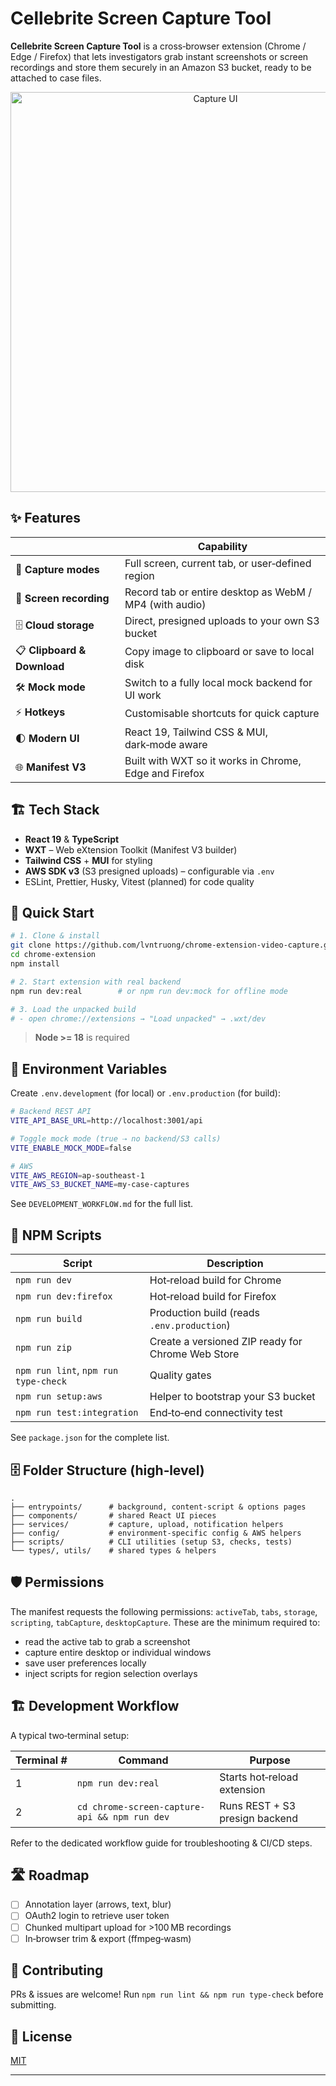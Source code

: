 # Cellebrite Screen Capture Tool

**Cellebrite Screen Capture Tool** is a cross‑browser extension (Chrome / Edge / Firefox) that lets investigators grab instant screenshots or screen recordings and store them securely in an Amazon S3 bucket, ready to be attached to case files.

<p align="center">
  <img src="assets/screenshot-capture-ui.png" alt="Capture UI" width="640">
</p>

## ✨ Features

|                             | Capability                                              |
| --------------------------- | ------------------------------------------------------- |
| 📸 **Capture modes**        | Full screen, current tab, or user‑defined region        |
| 🎥 **Screen recording**     | Record tab or entire desktop as WebM / MP4 (with audio) |
| 🗄 **Cloud storage**        | Direct, presigned uploads to your own S3 bucket         |
| 📋 **Clipboard & Download** | Copy image to clipboard or save to local disk           |
| 🛠 **Mock mode**            | Switch to a fully local mock backend for UI work        |
| ⚡ **Hotkeys**               | Customisable shortcuts for quick capture                |
| 🌓 **Modern UI**            | React 19, Tailwind CSS & MUI, dark‑mode aware           |
| 🌐 **Manifest V3**          | Built with WXT so it works in Chrome, Edge and Firefox  |

## 🏗 Tech Stack

* **React 19** & **TypeScript**
* **WXT** – Web eXtension Toolkit (Manifest V3 builder)
* **Tailwind CSS** + **MUI** for styling
* **AWS SDK v3** (S3 presigned uploads) – configurable via `.env`
* ESLint, Prettier, Husky, Vitest (planned) for code quality

## 🚀 Quick Start

```bash
# 1. Clone & install
git clone https://github.com/lvntruong/chrome-extension-video-capture.git
cd chrome-extension
npm install

# 2. Start extension with real backend
npm run dev:real        # or npm run dev:mock for offline mode

# 3. Load the unpacked build
# ‑ open chrome://extensions → "Load unpacked" → .wxt/dev
```

> **Node >= 18** is required

## 🔧 Environment Variables

Create `.env.development` (for local) or `.env.production` (for build):

```bash
# Backend REST API
VITE_API_BASE_URL=http://localhost:3001/api

# Toggle mock mode (true ⇢ no backend/S3 calls)
VITE_ENABLE_MOCK_MODE=false

# AWS
VITE_AWS_REGION=ap-southeast-1
VITE_AWS_S3_BUCKET_NAME=my-case-captures
```

See `DEVELOPMENT_WORKFLOW.md` for the full list.

## 📜 NPM Scripts

| Script                               | Description                                       |
| ------------------------------------ | ------------------------------------------------- |
| `npm run dev`                        | Hot‑reload build for Chrome                       |
| `npm run dev:firefox`                | Hot‑reload build for Firefox                      |
| `npm run build`                      | Production build (reads `.env.production`)        |
| `npm run zip`                        | Create a versioned ZIP ready for Chrome Web Store |
| `npm run lint`, `npm run type-check` | Quality gates                                     |
| `npm run setup:aws`                  | Helper to bootstrap your S3 bucket                |
| `npm run test:integration`           | End‑to‑end connectivity test                      |

See `package.json` for the complete list.

## 🗄 Folder Structure (high‑level)

```
.
├── entrypoints/      # background, content‑script & options pages
├── components/       # shared React UI pieces
├── services/         # capture, upload, notification helpers
├── config/           # environment‑specific config & AWS helpers
├── scripts/          # CLI utilities (setup S3, checks, tests)
└── types/, utils/    # shared types & helpers
```

## 🛡 Permissions

The manifest requests the following permissions: `activeTab`, `tabs`, `storage`, `scripting`, `tabCapture`, `desktopCapture`.
These are the minimum required to:

* read the active tab to grab a screenshot
* capture entire desktop or individual windows
* save user preferences locally
* inject scripts for region selection overlays

## 🏗 Development Workflow

A typical two‑terminal setup:

| Terminal # | Command                                       | Purpose                        |
| ---------- | --------------------------------------------- | ------------------------------ |
| 1          | `npm run dev:real`                            | Starts hot‑reload extension    |
| 2          | `cd chrome-screen-capture-api && npm run dev` | Runs REST + S3 presign backend |

Refer to the dedicated workflow guide for troubleshooting & CI/CD steps.

## 🛣 Roadmap

* [ ] Annotation layer (arrows, text, blur)
* [ ] OAuth2 login to retrieve user token
* [ ] Chunked multipart upload for >100 MB recordings
* [ ] In‑browser trim & export (ffmpeg‑wasm)

## 🤝 Contributing

PRs & issues are welcome!
Run `npm run lint && npm run type-check` before submitting.

## 📄 License

[MIT](./LICENSE)

---

